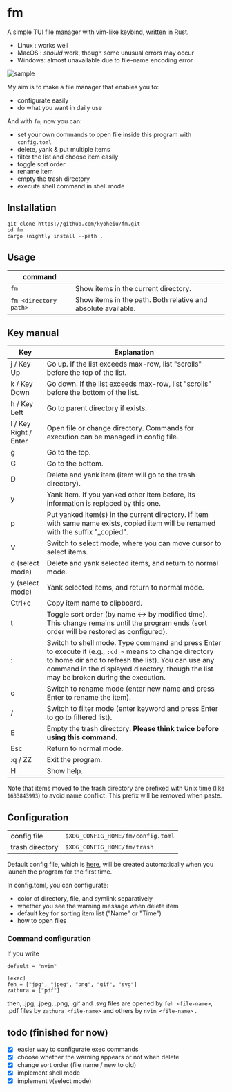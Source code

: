 # fm

A simple TUI file manager with vim-like keybind, written in Rust.

- Linux : works well
- MacOS : _should_ work, though some unusual errors may occur
- Windows: almost unavailable due to file-name encoding error

![sample](https://github.com/kyoheiu/fm/blob/main/screenshots/sample.gif)

My aim is to make a file manager that enables you to:

- configurate easily
- do what you want in daily use

And with `fm`, now you can:

- set your own commands to open file inside this program with `config.toml`
- delete, yank & put multiple items
- filter the list and choose item easily
- toggle sort order
- rename item
- empty the trash directory
- execute shell command in shell mode

## Installation

```
git clone https://github.com/kyoheiu/fm.git
cd fm
cargo +nightly install --path .
```

## Usage

| command               |                                                               |
| --------------------- | ------------------------------------------------------------- |
| `fm`                  | Show items in the current directory.                          |
| `fm <directory path>` | Show items in the path. Both relative and absolute available. |

## Key manual

| Key                   | Explanation                                                                                                                                                                                                                                             |
| --------------------- | ------------------------------------------------------------------------------------------------------------------------------------------------------------------------------------------------------------------------------------------------------- |
| j / Key Up            | Go up. If the list exceeds max-row, list "scrolls" before the top of the list.                                                                                                                                                                          |
| k / Key Down          | Go down. If the list exceeds max-row, list "scrolls" before the bottom of the list.                                                                                                                                                                     |
| h / Key Left          | Go to parent directory if exists.                                                                                                                                                                                                                       |
| l / Key Right / Enter | Open file or change directory. Commands for execution can be managed in config file.                                                                                                                                                                    |
| g                     | Go to the top.                                                                                                                                                                                                                                          |
| G                     | Go to the bottom.                                                                                                                                                                                                                                       |
| D                     | Delete and yank item (item will go to the trash directory).                                                                                                                                                                                             |
| y                     | Yank item. If you yanked other item before, its information is replaced by this one.                                                                                                                                                                    |
| p                     | Put yanked item(s) in the current directory. If item with same name exists, copied item will be renamed with the suffix "\_copied".                                                                                                                     |
| V                     | Switch to select mode, where you can move cursor to select items.                                                                                                                                                                                       |
| d (select mode)       | Delete and yank selected items, and return to normal mode.                                                                                                                                                                                              |
| y (select mode)       | Yank selected items, and return to normal mode.                                                                                                                                                                                                         |
| Ctrl+c                | Copy item name to clipboard.                                                                                                                                                                                                                            |
| t                     | Toggle sort order (by name <-> by modified time). This change remains until the program ends (sort order will be restored as configured).                                                                                                               |
| :                     | Switch to shell mode. Type command and press Enter to execute it (e.g., `:cd ~` means to change directory to home dir and to refresh the list). You can use any command in the displayed directory, though the list may be broken during the execution. |
| c                     | Switch to rename mode (enter new name and press Enter to rename the item).                                                                                                                                                                              |
| /                     | Switch to filter mode (enter keyword and press Enter to go to filtered list).                                                                                                                                                                           |
| E                     | Empty the trash directory. **Please think twice before using this command.**                                                                                                                                                                            |
| Esc                   | Return to normal mode.                                                                                                                                                                                                                                  |
| :q / ZZ               | Exit the program.                                                                                                                                                                                                                                       |
| H                     | Show help.                                                                                                                                                                                                                                              |

Note that items moved to the trash directory are prefixed with Unix time (like `1633843993`) to avoid name conflict. This prefix will be removed when paste.

## Configuration

|                 |                                   |
| --------------- | --------------------------------- |
| config file     | `$XDG_CONFIG_HOME/fm/config.toml` |
| trash directory | `$XDG_CONFIG_HOME/fm/trash`       |

Default config file, which is [here](config.toml), will be created automatically when you launch the program for the first time.

In config.toml, you can configurate:

- color of directory, file, and symlink separatively
- whether you see the warning message when delete item
- default key for sorting item list ("Name" or "Time")
- how to open files

### Command configuration

If you write

```
default = "nvim"

[exec]
feh = ["jpg", "jpeg", "png", "gif", "svg"]
zathura = ["pdf"]
```

then, .jpg, .jpeg, .png, .gif and .svg files are opened by `feh <file-name>`, .pdf files by `zathura <file-name>` and others by `nvim <file-name>` .

## todo (finished for now)

- [x] easier way to configurate exec commands
- [x] choose whether the warning appears or not when delete
- [x] change sort order (file name / new to old)
- [x] implement shell mode
- [x] implement `V`(select mode)
